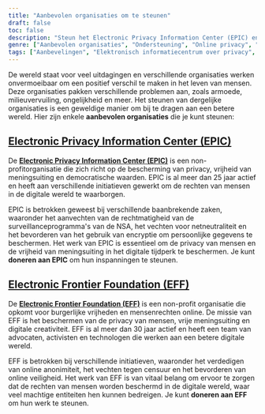 ```yaml
---
title: "Aanbevolen organisaties om te steunen"
draft: false
toc: false
description: "Steun het Electronic Privacy Information Center (EPIC) en de Electronic Frontier Foundation (EFF) om online privacy, vrijheid van meningsuiting en democratische waarden te beschermen. Doneer om mensenrechten en vrijheden in de digitale wereld te verdedigen."
genre: ["Aanbevolen organisaties", "Ondersteuning", "Online privacy", "Vrijheid van meningsuiting", "Democratische waarden", "EPIC", "EFF", "Privacy", "Burgerlijke vrijheden", "Mensenrechten", "Digitaal activisme", "Organisaties zonder winstoogmerk", "Donatie", "Digitale rechten", "Gegevensbescherming", "Cyberbeveiliging", "Net Neutrality", "Online anonimiteit", "Censuur"]
tags: ["Aanbevelingen", "Elektronisch informatiecentrum over privacy", "EPIC", "Stichting Electronic Frontier", "EFF", "privacy", "vrijheid van meningsuiting", "democratische waarden", "missie", "burgerlijke vrijheden", "mensenrechten", "advocaten", "activisten", "technologen", "vrije uitdrukking", "digitale creativiteit", "donatie", "online privacy", "online rechten", "gegevensbescherming", "cyberbeveiliging", "netneutraliteit", "online anonimiteit", "censuur", "non-profitorganisaties", "digitaal activisme", "ondersteuning", "digitale wereld."]
---
```


De wereld staat voor veel uitdagingen en verschillende organisaties werken onvermoeibaar om een positief verschil te maken in het leven van mensen. Deze organisaties pakken verschillende problemen aan, zoals armoede, milieuvervuiling, ongelijkheid en meer. Het steunen van dergelijke organisaties is een geweldige manier om bij te dragen aan een betere wereld. Hier zijn enkele **aanbevolen organisaties** die je kunt steunen:

## [Electronic Privacy Information Center (EPIC)](https://donatenow.networkforgood.org/epic)

De [**Electronic Privacy Information Center (EPIC)**](https://donatenow.networkforgood.org/epic) is een non-profitorganisatie die zich richt op de bescherming van privacy, vrijheid van meningsuiting en democratische waarden. EPIC is al meer dan 25 jaar actief en heeft aan verschillende initiatieven gewerkt om de rechten van mensen in de digitale wereld te waarborgen.

EPIC is betrokken geweest bij verschillende baanbrekende zaken, waaronder het aanvechten van de rechtmatigheid van de surveillanceprogramma's van de NSA, het vechten voor netneutraliteit en het bevorderen van het gebruik van encryptie om persoonlijke gegevens te beschermen. Het werk van EPIC is essentieel om de privacy van mensen en de vrijheid van meningsuiting in het digitale tijdperk te beschermen. Je kunt **doneren aan EPIC** om hun inspanningen te steunen.

## [Electronic Frontier Foundation (EFF)](https://www.eff.org/issues/bloggers/legal/join)

De [**Electronic Frontier Foundation (EFF)**](https://www.eff.org/issues/bloggers/legal/join) is een non-profit organisatie die opkomt voor burgerlijke vrijheden en mensenrechten online. De missie van EFF is het beschermen van de privacy van mensen, vrije meningsuiting en digitale creativiteit. EFF is al meer dan 30 jaar actief en heeft een team van advocaten, activisten en technologen die werken aan een betere digitale wereld.

EFF is betrokken bij verschillende initiatieven, waaronder het verdedigen van online anonimiteit, het vechten tegen censuur en het bevorderen van online veiligheid. Het werk van EFF is van vitaal belang om ervoor te zorgen dat de rechten van mensen worden beschermd in de digitale wereld, waar veel machtige entiteiten hen kunnen bedreigen. Je kunt **doneren aan EFF** om hun werk te steunen.
